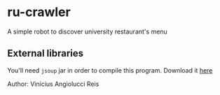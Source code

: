 ru-crawler
==========

A simple robot to discover university restaurant's menu

External libraries
-------------------
You'll need `jsoup` jar in order to compile this program.
Download it [here](http://jsoup.org/download)

Author: Vinícius Angiolucci Reis
